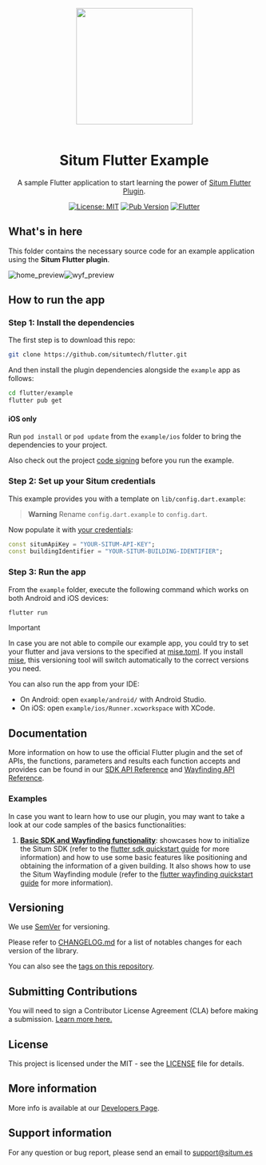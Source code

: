 <p align="center"> <img width="233" src="https://situm.com/wp-content/themes/situm/img/logo-situm.svg" style="margin-bottom:1rem" />
<h1 align="center">Situm Flutter Example</h1>
</p>

<div align="center" style="text-align:center">

A sample Flutter application to start learning the power of [Situm Flutter Plugin](../README.md).

</div>

<div align="center" style="text-align:center">

[![License: MIT](https://img.shields.io/badge/License-MIT-blue.svg)](https://opensource.org/licenses/MIT)
[![Pub Version](https://img.shields.io/pub/v/situm_flutter?color=blueviolet)](https://pub.dev/packages/situm_flutter)
[![Flutter](https://img.shields.io/badge/{/}-flutter-blueviolet)](https://flutter.dev/)

</div>

## What's in here

This folder contains the necessary source code for an example application using the **Situm Flutter plugin**.

<div align="center" style="display: flex;">
    <img src="./docs/assets/home_preview.png" alt="home_preview">
    <img src="./docs/assets/wyf_preview.png" alt="wyf_preview">
</div>

## How to run the app

### Step 1: Install the dependencies

The first step is to download this repo:

```bash
git clone https://github.com/situmtech/flutter.git
```

And then install the plugin dependencies alongside the `example` app as follows:

```bash
cd flutter/example
flutter pub get
```

#### iOS only

Run `pod install` or `pod update` from the `example/ios` folder to bring the dependencies to your project.

Also check out the project [code signing](https://developer.apple.com/support/code-signing/) before you run the example.

### Step 2: Set up your Situm credentials

This example provides you with a template on `lib/config.dart.example`:

> **Warning**
> Rename `config.dart.example` to `config.dart`.

Now populate it with [your credentials](https://situm.com/docs/built-in-wayfinding-ui/#prepare-viewer):

```dart
const situmApiKey = "YOUR-SITUM-API-KEY";
const buildingIdentifier = "YOUR-SITUM-BUILDING-IDENTIFIER";
```

### Step 3: Run the app <a name="runapplication"></a>

From the `example` folder, execute the following command which works on both Android and iOS devices:

```bash
flutter run
```

> [!IMPORTANT]
> In case you are not able to compile our example app, you could try to set your flutter and java versions to the specified at [mise.toml](./mise.toml). If you install [mise](https://mise.jdx.dev/demo.html), this versioning tool will switch automatically to the correct versions you need.

You can also run the app from your IDE:

- On Android: open `example/android/` with Android Studio.
- On iOS: open `example/ios/Runner.xcworkspace` with XCode.

## Documentation

More information on how to use the official Flutter plugin and the set of APIs, the functions, parameters and results each function accepts and provides can be found in our [SDK API Reference](https://pub.dev/documentation/situm_flutter/latest/situm_flutter_sdk/situm_flutter_sdk-library.html) and [Wayfinding API Reference](https://pub.dev/documentation/situm_flutter/latest/situm_flutter/situm_flutter-library.html).

### Examples

In case you want to learn how to use our plugin, you may want to take a look at our code samples of the basics functionalities:

1. [**Basic SDK and Wayfinding functionality**](./lib/main.dart): showcases how to initialize the Situm SDK (refer to the [flutter sdk quickstart guide](https://situm.com/docs/a-basic-flutter-app/) for more information) and how to use some basic features like positioning and obtaining the information of a given building. It also shows how to use the Situm Wayfinding module (refer to the [flutter wayfinding quickstart guide](https://situm.com/docs/flutter-quickstart-guide/) for more information).

## Versioning

We use [SemVer](http://semver.org/) for versioning.

Please refer to [CHANGELOG.md](../CHANGELOG.md) for a list of notables changes for each version of the library.

You can also see the [tags on this repository](https://github.com/situmtech/flutter-wayfinding/tags).

## Submitting Contributions

You will need to sign a Contributor License Agreement (CLA) before making a submission. [Learn more here.](https://situm.com/contributions/)

## License

This project is licensed under the MIT - see the [LICENSE](../LICENSE) file for details.

## More information

More info is available at our [Developers Page](https://situm.com/docs/01-introduction/).

## Support information

For any question or bug report, please send an email to [support@situm.es](mailto:support@situm.es)
